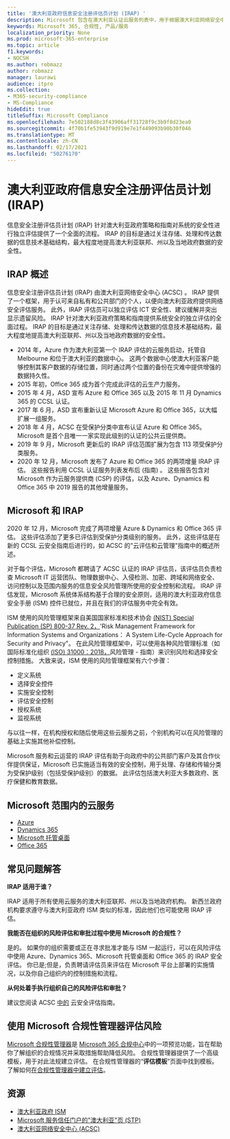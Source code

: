 ```yaml
---
title: '澳大利亚政府信息安全注册评估员计划 (IRAP) '
description: Microsoft 包含在澳大利亚认证云服务列表中，用于根据澳大利亚网络安全中心 (ACSC (的 IRAP 评估和认证对未分类传播限制标记 (DLM) 和受保护数据) 。
keywords: Microsoft 365, 合规性, 产品/服务
localization_priority: None
ms.prod: microsoft-365-enterprise
ms.topic: article
f1.keywords:
- NOCSH
ms.author: robmazz
author: robmazz
manager: laurawi
audience: itpro
ms.collection:
- M365-security-compliance
- MS-Compliance
hideEdit: true
titleSuffix: Microsoft Compliance
ms.openlocfilehash: 7e502188d8c3f43906aff31728f9c3b9f8d23ea0
ms.sourcegitcommit: 4f70b1fe53943f9d919e7e1f449093b90b30f046
ms.translationtype: MT
ms.contentlocale: zh-CN
ms.lasthandoff: 02/17/2021
ms.locfileid: "50276170"
---
```

# <a name="australian-government-information-security-registered-assessor-program-irap"></a>澳大利亚政府信息安全注册评估员计划 (IRAP) 

信息安全注册评估员计划 (IRAP) 针对澳大利亚政府策略和指南对系统的安全性进行独立评估提供了一个全面的流程。 IRAP 的目标是通过关注存储、处理和传达数据的信息技术基础结构，最大程度地提高澳大利亚联邦、州以及当地政府数据的安全性。

## <a name="irap-overview"></a>IRAP 概述

信息安全注册评估员计划 (IRAP) 由澳大利亚网络安全中心 (ACSC) 。 IRAP 提供了一个框架，用于认可来自私有和公共部门的个人，以便向澳大利亚政府提供网络安全评估服务。 此外，IRAP 评估员可以独立评估 ICT 安全性、建议缓解并突出显示遗留风险。 IRAP 针对澳大利亚政府策略和指南提供系统安全的独立评估的全面过程。 IRAP 的目标是通过关注存储、处理和传达数据的信息技术基础结构，最大程度地提高澳大利亚联邦、州以及当地政府数据的安全性。

- 2014 年，Azure 作为澳大利亚第一个 IRAP 评估的云服务启动，托管自 Melbourne 和位于澳大利亚的数据中心。 这两个数据中心使澳大利亚客户能够控制其客户数据的存储位置，同时通过两个位置的备份在灾难中提供增强的数据持久性。
- 2015 年初，Office 365 成为首个完成此评估的云生产力服务。
- 2015 年 4 月，ASD 宣布 Azure 和 Office 365 以及 2015 年 11 月 Dynamics 365 的 CCSL 认证。
- 2017 年 6 月，ASD 宣布重新认证 Microsoft Azure 和 Office 365，以大幅扩展一组服务。
- 2018 年 4 月，ACSC 在受保护分类中宣布认证 Azure 和 Office 365。 Microsoft 是首个且唯一一家实现此级别的认证的公共云提供商。
- 2019 年 9 月，Microsoft 更新后的 IRAP 评估范围扩展为包含 113 项受保护分类服务。
- 2020 年 12 月，Microsoft 发布了 Azure 和 Office 365 的两项增量 IRAP 评估。 这些报告利用 CCSL 认证服务列表发布后 (指南) 。 这些报告包含对 Microsoft 作为云服务提供商 (CSP) 的评估，以及 Azure、Dynamics 和 Office 365 中 2019 报告的其他增量服务。

## <a name="microsoft-and-irap"></a>Microsoft 和 IRAP

2020 年 12 月，Microsoft 完成了两项增量 Azure & Dynamics 和 Office 365 评估。 这些评估添加了更多已评估到受保护分类级别的服务。 此外，这些评估是在新的 CCSL 云安全指南后进行的，如 ACSC 的"[](https://www.cyber.gov.au/acsc/government/cloud-security-guidance)云评估和云管理"指南中的概述所述。

对于每个评估，Microsoft 都聘请了 ACSC 认证的 IRAP 评估员，该评估员负责检查 Microsoft IT 运营团队、物理数据中心、入侵检测、加密、跨域和网络安全、访问控制以及范围内服务的信息安全风险管理所使用的安全控制和流程。 IRAP 评估发现，Microsoft 系统体系结构基于合理的安全原则，适用的澳大利亚政府信息安全手册 (ISM) 控件已就位，并且在我们的评估服务中完全有效。

ISM 使用的风险管理框架来自美国国家标准和技术协会 [ (NIST) Special Publication (SP) 800-37 Rev. 2，](https://csrc.nist.gov/publications/detail/sp/800-37/rev-2/final)'Risk Management Framework for Information Systems and Organizations： A System Life-Cycle Approach for Security and Privacy"。 在此风险管理框架中，可以使用各种风险管理标准（如国际标准化组织 [ (ISO) 31000：2018，](https://www.iso.org/standard/65694.html)风险管理 - 指南）来识别风险和选择安全控制措施。 大致来说，ISM 使用的风险管理框架有六个步骤：

- 定义系统
- 选择安全控件
- 实施安全控制
- 评估安全控制
- 授权系统
- 监视系统

与以往一样，在机构授权和随后使用这些云服务之前，个别机构可以在风险管理的基础上实施其他补偿控制。

Microsoft 服务和云运营的 IRAP 评估有助于向政府中的公共部门客户及其合作伙伴提供保证，Microsoft 已实施适当有效的安全控制，用于处理、存储和传输分类为受保护级别（包括受保护级别）的数据。 此评估包括澳大利亚大多数政府、医疗保健和教育数据。

## <a name="microsoft-in-scope-cloud-services"></a>Microsoft 范围内的云服务

- [Azure](https://aka.ms/AzureCompliance)
- [Dynamics 365](https://aka.ms/d365-compliance-list)
- [Microsoft 托管桌面](/microsoft-365/managed-desktop/intro/compliance)
- [Office 365](https://aka.ms/Office365ComplianceOfferings)

## <a name="frequently-asked-questions"></a>常见问题解答

**IRAP 适用于谁？**

IRAP 适用于所有使用云服务的澳大利亚联邦、州以及当地政府机构。 新西兰政府机构要求遵守与澳大利亚政府 ISM 类似的标准，因此他们也可能使用 IRAP 评估。

**我能否在组织的风险评估和审批过程中使用 Microsoft 的合规性？**

是的。 如果你的组织需要或正在寻求批准才能与 ISM 一起运行，可以在风险评估中使用 Azure、Dynamics 365、Microsoft 托管桌面和 Office 365 的 IRAP 安全评估。 你已是;但是，负责聘请评估员来评估在 Microsoft 平台上部署的实施情况，以及你自己组织内的控制措施和流程。

**从何处着手执行组织自己的风险评估和审批？**

建议您阅读 ACSC [中的](https://www.cyber.gov.au/acsc/government/cloud-security-guidance) 云安全评估指南。

## <a name="use-microsoft-compliance-manager-to-assess-your-risk"></a>使用 Microsoft 合规性管理器评估风险

[Microsoft 合规性管理器](/microsoft-365/compliance/compliance-manager)是 [Microsoft 365 合规中心](/microsoft-365/compliance/microsoft-365-compliance-center)中的一项预览功能，旨在帮助你了解组织的合规情况并采取措施帮助降低风险。 合规性管理器提供了一个高级模板，用于对此法规建立评估。 在合规性管理器的“**评估模板**”页面中找到模板。 了解如何[在合规性管理器中建立评估](/microsoft-365/compliance/compliance-manager-assessments)。

## <a name="resources"></a>资源

- [澳大利亚政府 ISM](https://acsc.gov.au/infosec/ism/index.htm)
- [Microsoft 服务信任门户的"澳大利亚"页 (STP) ](https://aka.ms/au-irap)
- [澳大利亚网络安全中心 (ACSC) ](https://www.cyber.gov.au)
